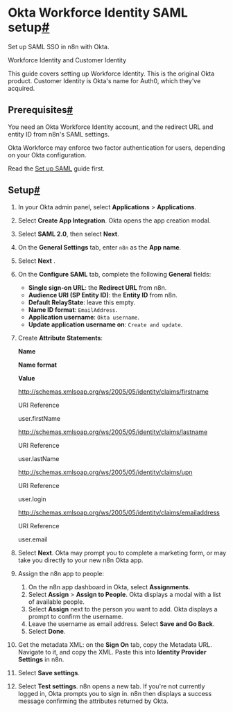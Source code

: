 [](https://github.com/n8n-io/n8n-docs/edit/main/docs/user-management/saml/okta.md "Edit this page")

# Okta Workforce Identity SAML setup[#](#okta-workforce-identity-saml-setup "Permanent link")

Set up SAML SSO in n8n with Okta.

Workforce Identity and Customer Identity

This guide covers setting up Workforce Identity. This is the original Okta product. Customer Identity is Okta's name for Auth0, which they've acquired.

## Prerequisites[#](#prerequisites "Permanent link")

You need an Okta Workforce Identity account, and the redirect URL and entity ID from n8n's SAML settings.

Okta Workforce may enforce two factor authentication for users, depending on your Okta configuration.

Read the [Set up SAML](../setup/) guide first.

## Setup[#](#setup "Permanent link")

1.  In your Okta admin panel, select **Applications** > **Applications**.
2.  Select **Create App Integration**. Okta opens the app creation modal.
3.  Select **SAML 2.0**, then select **Next**.
4.  On the **General Settings** tab, enter `n8n` as the **App name**.
5.  Select **Next** .
6.  On the **Configure SAML** tab, complete the following **General** fields:
    *   **Single sign-on URL**: the **Redirect URL** from n8n.
    *   **Audience URI (SP Entity ID)**: the **Entity ID** from n8n.
    *   **Default RelayState**: leave this empty.
    *   **Name ID format**: `EmailAddress`.
    *   **Application username**: `Okta username`.
    *   **Update application username on**: `Create and update`.
7.  Create **Attribute Statements**:
    
    **Name**
    
    **Name format**
    
    **Value**
    
    http://schemas.xmlsoap.org/ws/2005/05/identity/claims/firstname
    
    URI Reference
    
    user.firstName
    
    http://schemas.xmlsoap.org/ws/2005/05/identity/claims/lastname
    
    URI Reference
    
    user.lastName
    
    http://schemas.xmlsoap.org/ws/2005/05/identity/claims/upn
    
    URI Reference
    
    user.login
    
    http://schemas.xmlsoap.org/ws/2005/05/identity/claims/emailaddress
    
    URI Reference
    
    user.email
    
8.  Select **Next**. Okta may prompt you to complete a marketing form, or may take you directly to your new n8n Okta app.
    
9.  Assign the n8n app to people:
    1.  On the n8n app dashboard in Okta, select **Assignments**.
    2.  Select **Assign** > **Assign to People**. Okta displays a modal with a list of available people.
    3.  Select **Assign** next to the person you want to add. Okta displays a prompt to confirm the username.
    4.  Leave the username as email address. Select **Save and Go Back**.
    5.  Select **Done**.
10.  Get the metadata XML: on the **Sign On** tab, copy the Metadata URL. Navigate to it, and copy the XML. Paste this into **Identity Provider Settings** in n8n.
11.  Select **Save settings**.
12.  Select **Test settings**. n8n opens a new tab. If you're not currently logged in, Okta prompts you to sign in. n8n then displays a success message confirming the attributes returned by Okta.